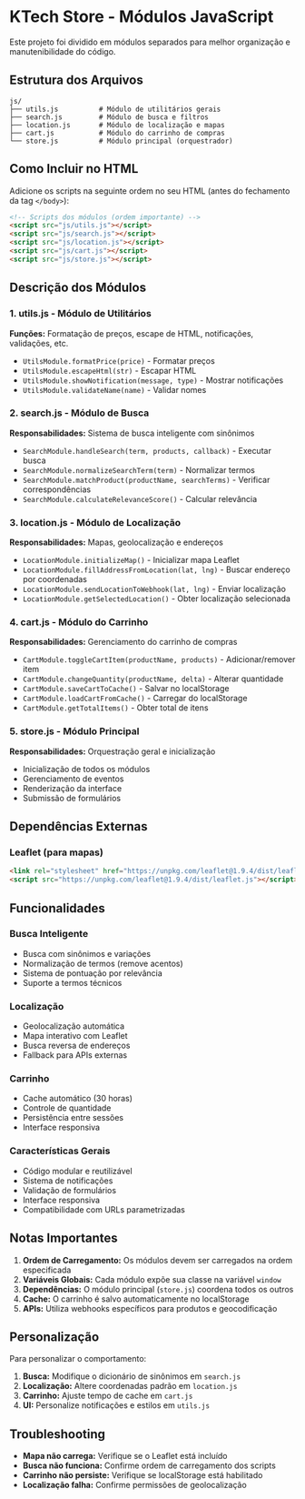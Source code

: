 # KTech Store - Módulos JavaScript

Este projeto foi dividido em módulos separados para melhor organização e manutenibilidade do código.

## Estrutura dos Arquivos

```
js/
├── utils.js          # Módulo de utilitários gerais
├── search.js         # Módulo de busca e filtros
├── location.js       # Módulo de localização e mapas  
├── cart.js           # Módulo do carrinho de compras
└── store.js          # Módulo principal (orquestrador)
```

## Como Incluir no HTML

Adicione os scripts na seguinte ordem no seu HTML (antes do fechamento da tag `</body>`):

```html
<!-- Scripts dos módulos (ordem importante) -->
<script src="js/utils.js"></script>
<script src="js/search.js"></script>
<script src="js/location.js"></script>
<script src="js/cart.js"></script>
<script src="js/store.js"></script>
```

## Descrição dos Módulos

### 1. utils.js - Módulo de Utilitários
**Funções:** Formatação de preços, escape de HTML, notificações, validações, etc.
- `UtilsModule.formatPrice(price)` - Formatar preços
- `UtilsModule.escapeHtml(str)` - Escapar HTML
- `UtilsModule.showNotification(message, type)` - Mostrar notificações
- `UtilsModule.validateName(name)` - Validar nomes

### 2. search.js - Módulo de Busca
**Responsabilidades:** Sistema de busca inteligente com sinônimos
- `SearchModule.handleSearch(term, products, callback)` - Executar busca
- `SearchModule.normalizeSearchTerm(term)` - Normalizar termos
- `SearchModule.matchProduct(productName, searchTerms)` - Verificar correspondências
- `SearchModule.calculateRelevanceScore()` - Calcular relevância

### 3. location.js - Módulo de Localização
**Responsabilidades:** Mapas, geolocalização e endereços
- `LocationModule.initializeMap()` - Inicializar mapa Leaflet
- `LocationModule.fillAddressFromLocation(lat, lng)` - Buscar endereço por coordenadas
- `LocationModule.sendLocationToWebhook(lat, lng)` - Enviar localização
- `LocationModule.getSelectedLocation()` - Obter localização selecionada

### 4. cart.js - Módulo do Carrinho
**Responsabilidades:** Gerenciamento do carrinho de compras
- `CartModule.toggleCartItem(productName, products)` - Adicionar/remover item
- `CartModule.changeQuantity(productName, delta)` - Alterar quantidade
- `CartModule.saveCartToCache()` - Salvar no localStorage
- `CartModule.loadCartFromCache()` - Carregar do localStorage
- `CartModule.getTotalItems()` - Obter total de itens

### 5. store.js - Módulo Principal
**Responsabilidades:** Orquestração geral e inicialização
- Inicialização de todos os módulos
- Gerenciamento de eventos
- Renderização da interface
- Submissão de formulários

## Dependências Externas

### Leaflet (para mapas)
```html
<link rel="stylesheet" href="https://unpkg.com/leaflet@1.9.4/dist/leaflet.css" />
<script src="https://unpkg.com/leaflet@1.9.4/dist/leaflet.js"></script>
```

## Funcionalidades

### Busca Inteligente
- Busca com sinônimos e variações
- Normalização de termos (remove acentos)
- Sistema de pontuação por relevância
- Suporte a termos técnicos

### Localização
- Geolocalização automática
- Mapa interativo com Leaflet
- Busca reversa de endereços
- Fallback para APIs externas

### Carrinho
- Cache automático (30 horas)
- Controle de quantidade
- Persistência entre sessões
- Interface responsiva

### Características Gerais
- Código modular e reutilizável
- Sistema de notificações
- Validação de formulários
- Interface responsiva
- Compatibilidade com URLs parametrizadas

## Notas Importantes

1. **Ordem de Carregamento:** Os módulos devem ser carregados na ordem especificada
2. **Variáveis Globais:** Cada módulo expõe sua classe na variável `window`
3. **Dependências:** O módulo principal (`store.js`) coordena todos os outros
4. **Cache:** O carrinho é salvo automaticamente no localStorage
5. **APIs:** Utiliza webhooks específicos para produtos e geocodificação

## Personalização

Para personalizar o comportamento:

1. **Busca:** Modifique o dicionário de sinônimos em `search.js`
2. **Localização:** Altere coordenadas padrão em `location.js`  
3. **Carrinho:** Ajuste tempo de cache em `cart.js`
4. **UI:** Personalize notificações e estilos em `utils.js`

## Troubleshooting

- **Mapa não carrega:** Verifique se o Leaflet está incluído
- **Busca não funciona:** Confirme ordem de carregamento dos scripts
- **Carrinho não persiste:** Verifique se localStorage está habilitado
- **Localização falha:** Confirme permissões de geolocalização